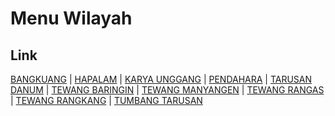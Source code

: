 # Menu Wilayah

## Link

[BANGKUANG](https://github.com/gigit-pemilu/pemilu-2024-62-kalimantan-tengah/tree/main/pileg-dpr/hitung-suara/sub/62-kalimantan-tengah/sub/06-katingan/sub/03-tewang-sangalang-garing/sub/2004-bangkuang)
 | 
[HAPALAM](https://github.com/gigit-pemilu/pemilu-2024-62-kalimantan-tengah/tree/main/pileg-dpr/hitung-suara/sub/62-kalimantan-tengah/sub/06-katingan/sub/03-tewang-sangalang-garing/sub/2002-hapalam)
 | 
[KARYA UNGGANG](https://github.com/gigit-pemilu/pemilu-2024-62-kalimantan-tengah/tree/main/pileg-dpr/hitung-suara/sub/62-kalimantan-tengah/sub/06-katingan/sub/03-tewang-sangalang-garing/sub/2010-karya-unggang)
 | 
[PENDAHARA](https://github.com/gigit-pemilu/pemilu-2024-62-kalimantan-tengah/tree/main/pileg-dpr/hitung-suara/sub/62-kalimantan-tengah/sub/06-katingan/sub/03-tewang-sangalang-garing/sub/1006-pendahara)
 | 
[TARUSAN DANUM](https://github.com/gigit-pemilu/pemilu-2024-62-kalimantan-tengah/tree/main/pileg-dpr/hitung-suara/sub/62-kalimantan-tengah/sub/06-katingan/sub/03-tewang-sangalang-garing/sub/2005-tarusan-danum)
 | 
[TEWANG BARINGIN](https://github.com/gigit-pemilu/pemilu-2024-62-kalimantan-tengah/tree/main/pileg-dpr/hitung-suara/sub/62-kalimantan-tengah/sub/06-katingan/sub/03-tewang-sangalang-garing/sub/2001-tewang-baringin)
 | 
[TEWANG MANYANGEN](https://github.com/gigit-pemilu/pemilu-2024-62-kalimantan-tengah/tree/main/pileg-dpr/hitung-suara/sub/62-kalimantan-tengah/sub/06-katingan/sub/03-tewang-sangalang-garing/sub/2009-tewang-manyangen)
 | 
[TEWANG RANGAS](https://github.com/gigit-pemilu/pemilu-2024-62-kalimantan-tengah/tree/main/pileg-dpr/hitung-suara/sub/62-kalimantan-tengah/sub/06-katingan/sub/03-tewang-sangalang-garing/sub/2003-tewang-rangas)
 | 
[TEWANG RANGKANG](https://github.com/gigit-pemilu/pemilu-2024-62-kalimantan-tengah/tree/main/pileg-dpr/hitung-suara/sub/62-kalimantan-tengah/sub/06-katingan/sub/03-tewang-sangalang-garing/sub/2008-tewang-rangkang)
 | 
[TUMBANG TARUSAN](https://github.com/gigit-pemilu/pemilu-2024-62-kalimantan-tengah/tree/main/pileg-dpr/hitung-suara/sub/62-kalimantan-tengah/sub/06-katingan/sub/03-tewang-sangalang-garing/sub/2007-tumbang-tarusan)


